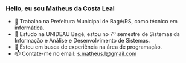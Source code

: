 ### Hello, eu sou Matheus da Costa Leal

- 🔭 Trabalho na Prefeitura Municipal de Bagé/RS, como técnico em informática.
- 🌱 Estudo na UNIDEAU Bagé, estou no 7º semestre de Sistemas da Informação e Análise e Desenvolvimento de Sistemas.
- 👯 Estou em busca de experiência na área de programação.
- 📫 Contate-me no email: s.matheus.l@gmail.com
